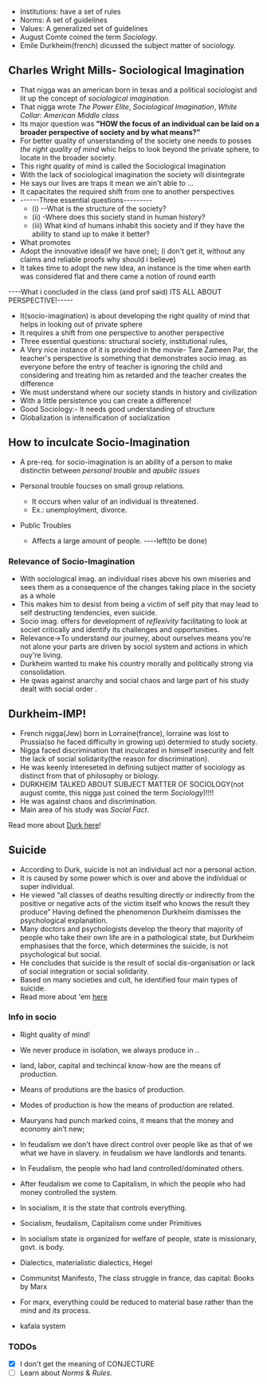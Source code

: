 * Institutions: have a set of rules
* Norms: A set of guidelines
* Values: A generalized set of guidelines
* August Comte coined the term _Sociology_.
* Emile Durkheim(french) dicussed the subject matter of sociology.

## Charles Wright Mills- Sociological Imagination
* That nigga was an american born in texas and a political sociologist and lit up the concept of _sociological imagination_.
* That nigga wrote _The Power Elite_, _Sociological Imagination_, _White Collar: American Middle class_
* Its major question was **"HOW	the focus of an individual can be laid on a broader perspective of society and by what means?"**
* For better quality of unserstanding of the society one needs to posses _the right quality of mind_ whic helps to look beyond the private sphere, to locate in the broader society.
* This right quality of mind is called the Sociological Imagination
* With the lack of sociological imagination the society will disintegrate
* He says our lives are traps it mean we ain't able to ...
* It capacitates the required shift from one to another perspectives
* ------Three essential questions---------
  * (i) --What is the structure of the society?
  * (ii) -Where does this society stand in human history?
  * (iii) What kind of humans inhabit this society and if they have the ability to stand up to make it better?
* What promotes 
* Adopt the innovative idea(if we have one); (i don't get it, without any claims and reliable proofs why should i believe)
* It takes time to adopt the new idea, an instance is the time when earth was considered flat and there came a notion of round earth

----What i concluded in the class (and prof said) ITS ALL ABOUT PERSPECTIVE!-----
* It(socio-imagination) is about developing the right quality of mind that helps in looking out of private sphere
* It requires a shift from one perspective to another perspective
* Three essential questions:
structural society, institutional rules,
* A Very nice instance of it is provided in the movie- Tare Zameen Par, the teacher's perspective is something that demonstrates socio imag. as everyone before the entry of teacher is ignoring the child and considering and treating him as retarded and the teacher creates the difference
* We must understand where our society stands in history and civilization
* With a little persistence you can create a difference!
* Good Sociology:- It needs good understanding of structure
* Globalization is intensification of socialization

## How to inculcate Socio-Imagination
* A pre-req. for socio-imagination is an ability of a person to make distinctin between _personal trouble_ and _apublic issues_
 * Personal trouble foucses on small group relations.
   * It occurs when valur of an individual is threatened.
   * Ex.: unemploylment, divorce.

 * Public Troubles
   * Affects a large amount of people.
----left(to be done)

### Relevance of Socio-Imagination
* With sociological imag. an individual rises above his own miseries and sees them as a consequence of the changes taking place in the society as a whole
* This makes him to desist from being a victim of self pity that may lead to self destructing tendencies, even suicide.
* Socio imag. offers for development of _reflexivity_ facilitating to look at societ critically and identify its challenges and opportunities.
* Relevance->To understand our journey, about ourselves means you're not alone your parts are driven by sociol system and actions in which ouy're living.
* Durkheim wanted to make his country morally and politically strong via consolidation.
* He qwas against anarchy and social chaos and large part of his study dealt with social order .

## Durkheim-IMP!
* French nigga(Jew) born in Lorraine(france), lorraine was lost to Prussia(so he faced difficulty in growing up) determied to study society.
* Nigga faced discrimination that inculcated in himself insecurity and felt the lack of social solidarity(the reason for discrimination).
* He was keenly intereseted in defining subject matter of sociology as distinct from that of philosophy or biology.
* DURKHEIM TALKED ABOUT SUBJECT MATTER OF SOCIOLOGY(not august comte, this nigga just coined the term _Sociology_)!!!!
* He was against chaos and discrimination.
* Main area of his study was _Social Fact_.

Read more about [Durk here](https://github.com/s-ayush2903/HS-231-Sociology/blob/master/Notes/Durk.md#durkheims-contributions)!

## Suicide
* According to Durk, suicide is not an individual act nor a personal action. 
* It is caused by some power which is over and above the individual or super individual. 
* He viewed “all classes of deaths resulting directly or indirectly from the positive or negative acts of the victim itself who knows the result they produce” Having defined the phenomenon Durkheim dismisses the psychological explanation. 
* Many doctors and psychologists develop the theory that majority of people who take their own life are in a pathological state, but Durkheim emphasises that the force, which determines the suicide, is not psychological but social. 
* He concludes that suicide is the result of social dis-organisation or lack of social integration or social solidarity.
* Based on many societies and cult, he identified four main types of suicide.
* Read more about 'em [here](./Suicide.md)

### Info in socio
* Right quality of mind!
* We never produce in isolation, we always produce in ..
* land, labor, capital and techincal know-how are the means of production. 
* Means of produtions are the basics of production.
* Modes of production is how the means of production are related.
* Mauryans had punch marked coins, it means that the money and economy ain't new;
* In feudalism we don't have direct control over people like as that of we what we have in slavery. in feudalism we have landlords and tenants.
* In Feudalism, the people who had land controlled/dominated others.
* After feudalism we come to Capitalism, in which the people who had money controlled the system. 
* In socialism, it is the state that controls everything.
* Socialism, feudalism, Capitalism come under Primitives
* In socialism state is organized for welfare of people, state is missionary, govt. is body.

* Dialectics, materialistic dialectics, Hegel
* Communitst Manifesto, The class struggle in france, das capital: Books by Marx
* For marx, everything could be reduced to material base rather than the mind and its process.
* kafala system









### TODOs
- [x] I don't get the meaning of CONJECTURE
- [ ] Learn about _Norms_ & _Rules_.
